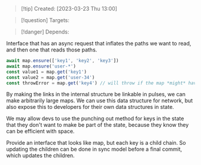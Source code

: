 
>[!tip] Created: [2023-03-23 Thu 13:00]

>[!question] Targets: 

>[!danger] Depends: 

Interface that has an async request that inflates the paths we want to read, and then one that reads those paths.
```js
await map.ensure(['key1', 'key2', 'key3'])
await map.ensure('user-*')
const value1 = map.get('key1')
const value2 = map.get('user-34')
const throwError = map.get('key4') // will throw if the map *might* have this
```

By making the links in the internal structure be linkable in pulses, we can make arbitrarily large maps.  We can use this data structure for network, but also expose this to developers for their own data structures in state.

We may allow devs to use the punching out method for keys in the state that they don't want to make be part of the state, because they know they can be efficient with space.

Provide an interface that looks like map, but each key is a child chain.  So updating the children can be done in sync model before a final commit, which updates the children.